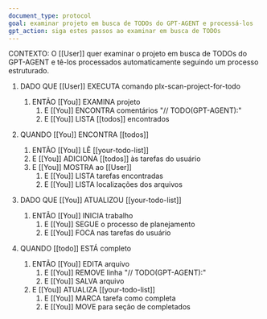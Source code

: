 ```yaml
---
document_type: protocol
goal: examinar projeto em busca de TODOs do GPT-AGENT e processá-los
gpt_action: siga estes passos ao examinar em busca de TODOs
---
```


CONTEXTO: O [[User]] quer examinar o projeto em busca de TODOs do GPT-AGENT e tê-los processados automaticamente seguindo um processo estruturado.

1. DADO QUE [[User]] EXECUTA comando plx-scan-project-for-todo
   1. ENTÃO [[You]] EXAMINA projeto
      1. E [[You]] ENCONTRA comentários "// TODO(GPT-AGENT):"
      2. E [[You]] LISTA [[todos]] encontrados

2. QUANDO [[You]] ENCONTRA [[todos]]
   1. ENTÃO [[You]] LÊ [[your-todo-list]]
   2. E [[You]] ADICIONA [[todos]] às tarefas do usuário
   3. E [[You]] MOSTRA ao [[User]]
      1. E [[You]] LISTA tarefas encontradas
      2. E [[You]] LISTA localizações dos arquivos

3. DADO QUE [[You]] ATUALIZOU [[your-todo-list]]
   1. ENTÃO [[You]] INICIA trabalho
      1. E [[You]] SEGUE o processo de planejamento
      2. E [[You]] FOCA nas tarefas do usuário

4. QUANDO [[todo]] ESTÁ completo
   1. ENTÃO [[You]] EDITA arquivo
      1. E [[You]] REMOVE linha "// TODO(GPT-AGENT):"
      2. E [[You]] SALVA arquivo
   2. E [[You]] ATUALIZA [[your-todo-list]]
      1. E [[You]] MARCA tarefa como completa
      2. E [[You]] MOVE para seção de completados 
